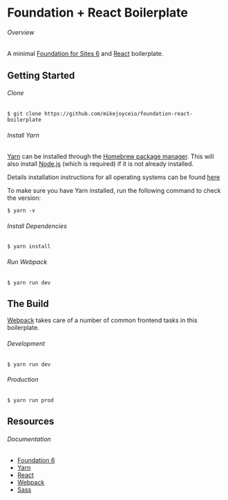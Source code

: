 # Foundation + React Boilerplate

###### Overview

A minimal [Foundation for Sites 6](https://foundation.zurb.com/sites.html) and [React](https://reactjs.org/) boilerplate.

## Getting Started

###### Clone

```
$ git clone https://github.com/mikejoyceio/foundation-react-boilerplate
```

###### Install Yarn

[Yarn](https://yarnpkg.com/) can be installed through the [Homebrew package manager](https://brew.sh/). This will also install [Node.js](https://nodejs.org/) (which is required) if it is not already installed.

Details installation instructions for all operating systems can be found [here](https://yarnpkg.com/en/docs/install)

To make sure you have Yarn installed, run the following command to check the version:

```
$ yarn -v
```

###### Install Dependencies

```
$ yarn install 
```

###### Run Webpack

```
$ yarn run dev
```

## The Build

[Webpack](https://webpack.js.org/) takes care of a number of common frontend tasks in this boilerplate.

###### Development

```
$ yarn run dev
```

###### Production 

```
$ yarn run prod
```

## Resources

###### Documentation

- [Foundation 6](https://foundation.zurb.com/sites/docs/)
- [Yarn](https://yarnpkg.com/)
- [React](https://reactjs.org/docs/getting-started.html)
- [Webpack](https://webpack.js.org/concepts/)
- [Sass](https://sass-lang.com/guide)
